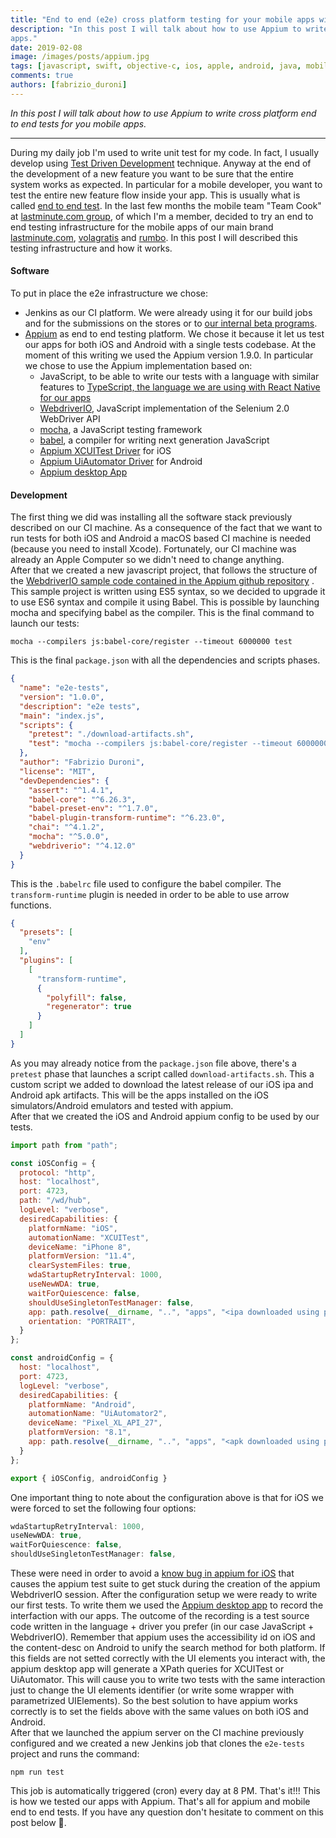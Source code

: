 ```yaml
---
title: "End to end (e2e) cross platform testing for your mobile apps with Appium"
description: "In this post I will talk about how to use Appium to write cross platform end to end tests for you mobile
apps."
date: 2019-02-08
image: /images/posts/appium.jpg
tags: [javascript, swift, objective-c, ios, apple, android, java, mobile application development, react native, test driven development, typescript]
comments: true
authors: [fabrizio_duroni]
---
```


*In this post I will talk about how to use Appium to write cross platform end to end tests for you mobile apps.*

---

During my daily job I'm used to write unit test for my code. In fact, I usually develop
using [Test Driven Development](https://en.wikipedia.org/wiki/Test-driven_development "TDD") technique. Anyway at the
end of the development of a new feature you want to be sure that the entire system works as expected. In particular for
a mobile developer, you want to test the entire new feature flow inside your app. This is usually what is
called [end to end test](https://www.techopedia.com/definition/7035/end-to-end-test "end to end tests"). In the last few
months the mobile team "Team Cook" at [lastminute.com group](https://lmgroup.lastminute.com/ "lastminute.com group"), of
which I'm a member, decided to try an end to end testing infrastructure for the mobile apps of our main
brand [lastminute.com](https://www.lastminute.com/), [volagratis](https://www.volagratis.com/)
and [rumbo](https://www.rumbo.es/). In this post I will described this testing infrastructure and how it works.

#### **Software**

To put in place the e2e infrastructure we chose:

* Jenkins as our CI platform. We were already using it for our build jobs and for the submissions on the stores or
  to [our internal beta programs](/2018/07/05/distribution-enterprise-app-ios-beta/).
* [Appium](https://appium.io/ "appium website") as end to end testing platform. We chose it because it let us test our
  apps for both iOS and Android with a single tests codebase. At the moment of this writing we used the Appium version
  1.9.0. In particular we chose to use the Appium implementation based on:
    * JavaScript, to be able to write our tests with a language with similar features
      to [TypeScript, the language we are using with React Native for our apps](/2018/07/04/react-native-typescript-existing-app/ "TypeScript React Native")
    * [WebdriverIO](https://webdriver.io/ "webdriverio"), JavaScript implementation of the Selenium 2.0 WebDriver API
    * [mocha](https://github.com/mochajs/mocha "mocha test framework"), a JavaScript testing framework
    * [babel](https://github.com/babel/babel "babel es6"), a compiler for writing next generation JavaScript
    * [Appium XCUITest Driver](https://appium.io/docs/en/drivers/ios-xcuitest/index.html "appium ios driver") for iOS
    * [Appium UiAutomator Driver](https://appium.io/docs/en/drivers/android-uiautomator2/index.html "appium android driver")
      for Android
    * [Appium desktop App](https://github.com/appium/appium-desktop)

#### **Development**

The first thing we did was installing all the software stack previously described on our CI machine. As a consequence of
the fact that we want to run tests for both iOS and Android a macOS based CI machine is needed (because you need to
install Xcode). Fortunately, our CI machine was already an Apple Computer so we didn't need to change anything.  
After that we created a new javascript project, that follows the structure of
the [WebdriverIO sample code contained in the Appium github repository](https://github.com/appium/appium/tree/master/sample-code/javascript-webdriverio "appium webdriverio sample")
. This sample project is written using ES5 syntax, so we decided to upgrade it to use ES6 syntax and compile it using
Babel. This is possible by launching mocha and specifying babel as the compiler. This is the final command to launch our
tests:

```shell
mocha --compilers js:babel-core/register --timeout 6000000 test
```

This is the final `package.json` with all the dependencies and scripts phases.

```json
{
  "name": "e2e-tests",
  "version": "1.0.0",
  "description": "e2e tests",
  "main": "index.js",
  "scripts": {
    "pretest": "./download-artifacts.sh",
    "test": "mocha --compilers js:babel-core/register --timeout 6000000 test"
  },
  "author": "Fabrizio Duroni",
  "license": "MIT",
  "devDependencies": {
    "assert": "^1.4.1",
    "babel-core": "^6.26.3",
    "babel-preset-env": "^1.7.0",
    "babel-plugin-transform-runtime": "^6.23.0",
    "chai": "^4.1.2",
    "mocha": "^5.0.0",
    "webdriverio": "^4.12.0"
  }
}
```

This is the `.babelrc` file used to configure the babel compiler. The `transform-runtime` plugin is needed in order to
be able to use arrow functions.

```json
{
  "presets": [
    "env"
  ],
  "plugins": [
    [
      "transform-runtime",
      {
        "polyfill": false,
        "regenerator": true
      }
    ]
  ]
}
```

As you may already notice from the `package.json` file above, there's a `pretest` phase that launches a script
called `download-artifacts.sh`. This a custom script we added to download the latest release of our iOS ipa and Android
apk artifacts. This will be the apps installed on the iOS simulators/Android emulators and tested with appium.  
After that we created the iOS and Android appium config to be used by our tests.

```javascript
import path from "path";

const iOSConfig = {
  protocol: "http",
  host: "localhost",
  port: 4723,
  path: "/wd/hub",
  logLevel: "verbose",
  desiredCapabilities: {
    platformName: "iOS",
    automationName: "XCUITest",
    deviceName: "iPhone 8",
    platformVersion: "11.4",
    clearSystemFiles: true,
    wdaStartupRetryInterval: 1000,
    useNewWDA: true,
    waitForQuiescence: false,
    shouldUseSingletonTestManager: false,
    app: path.resolve(__dirname, "..", "apps", "<ipa downloaded using pretest download.sh script>"),
    orientation: "PORTRAIT",
  }
};

const androidConfig = {
  host: "localhost",
  port: 4723,
  logLevel: "verbose",
  desiredCapabilities: {
    platformName: "Android",
    automationName: "UiAutomator2",
    deviceName: "Pixel_XL_API_27",
    platformVersion: "8.1",
    app: path.resolve(__dirname, "..", "apps", "<apk downloaded using pretest download.sh script>")
  }
};

export { iOSConfig, androidConfig }
```

One important thing to note about the configuration above is that for iOS we were forced to set the following four
options:

```javascript
wdaStartupRetryInterval: 1000,
useNewWDA: true,
waitForQuiescence: false,
shouldUseSingletonTestManager: false,
```

These were need in order to avoid a [know bug in appium for iOS](https://github.com/appium/appium/issues/9645) that
causes the appium test suite to get stuck during the creation of the appium WebdriverIO session. After the configuration
setup we were ready to write our first tests. To write them we used
the [Appium desktop app](https://github.com/appium/appium-desktop "Appium desktop app") to record the interfaction with
our apps. The outcome of the recording is a test source code written in the language + driver you prefer (in our case
JavaScript + WebdriverIO). Remember that appium uses the accessibility id on iOS and the content-desc on Android to
unify the search method for both platform. If this fields are not setted correctly with the UI elements you interact
with, the appium desktop app will generate a XPath queries for XCUITest or UiAutomator. This will cause you to write two
tests with the same interaction just to change the UI elements identifier (or write some wrapper with parametrized
UIElements). So the best solution to have appium works correctly is to set the fields above with the same values on both
iOS and Android.  
After that we launched the appium server on the CI machine previously configured and we created a new Jenkins job that
clones the `e2e-tests` project and runs the command:

```shell
npm run test
```

This job is automatically triggered (cron) every day at 8 PM. That's it!!! This is how we tested our apps with Appium.
That's all for appium and mobile end to end tests. If you have any question don't hesitate to comment on this post
below :sparkling_heart:.
